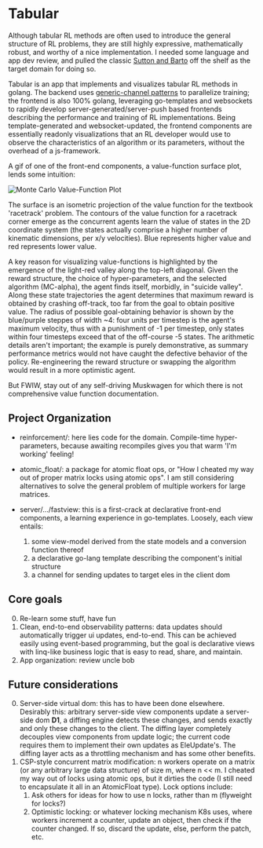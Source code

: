 # Tabular

Although tabular RL methods are often used to introduce the general structure of RL problems, they are still highly expressive, mathematically robust, and worthy of a nice implementation. I needed some language and app dev review, and pulled the classic [Sutton and Barto](http://incompleteideas.net/book/the-book-2nd.html) off the shelf as the target domain for doing so.

Tabular is an app that implements and visualizes tabular RL methods in golang. The backend uses [generic-channel patterns](https://github.com/niceyeti/channerics) to parallelize training; the frontend is also 100% golang, leveraging go-templates and websockets to rapidly develop server-generated/server-push based frontends describing the performance and training of RL implementations. Being template-generated and websocket-updated, the frontend components are essentially readonly visualizations that an RL developer would use to observe the characteristics of an algorithm or its parameters, without the overhead of a js-framework.

A gif of one of the front-end components, a value-function surface plot, lends some intuition:

![Monte Carlo Value-Function Plot](./docs/monte_carlo_fn_surface.gif "Monte Carle Value-Function Plot")

The surface is an isometric projection of the value function for the textbook 'racetrack' problem. The contours of the value function for a racetrack corner emerge as the concurrent agents learn the value of states in the 2D coordinate system (the states actually comprise a higher number of kinematic dimensions, per x/y velocities). Blue represents higher value and red represents lower value.

A key reason for visualizing value-functions is highlighted by the emergence of the light-red valley along the top-left diagonal. Given the reward structure, the choice of hyper-parameters, and the selected algorithm (MC-alpha), 
the agent finds itself, morbidly, in "suicide valley". Along these state trajectories the agent determines that maximum reward is obtained by crashing off-track, too far from the goal to obtain positive value. The radius of possible goal-obtaining behavior is shown by the blue/purple steppes of width ~4: four units per timestep is the agent's maximum velocity, thus with a punishment of -1 per timestep, only states within four timesteps exceed that of the off-course -5 states. The arithmetic details aren't important; the example is purely demonstrative, as summary performance metrics would not have caught the defective behavior of the policy. Re-engineering the reward structure or swapping the algorithm would result in a more optimistic agent.

But FWIW, stay out of any self-driving Muskwagen for which there is not comprehensive value function documentation.

## Project Organization

* reinforcement/: here lies code for the domain. Compile-time hyper-parameters, because awaiting recompiles gives you that warm 'I'm working' feeling!
* atomic_float/: a package for atomic float ops, or "How I cheated my way out of proper matrix locks using atomic ops". I am still considering alternatives to solve the general problem of multiple workers for large matrices.
* server/.../fastview: this is a first-crack at declarative front-end components, a learning experience in go-templates. Loosely, each view entails:

    1) some view-model derived from the state models and a conversion function thereof
    2) a declarative go-lang template describing the component's initial structure 
    3) a channel for sending updates to target eles in the client dom

## Core goals

0) Re-learn some stuff, have fun
1) Clean, end-to-end observability patterns: data updates should automatically trigger ui updates, end-to-end. This can be achieved easily using event-based programming, but the goal is declarative views with linq-like business logic that is easy to read, share, and maintain.
2) App organization: review uncle bob

## Future considerations

0) Server-side virtual dom: this has to have been done elsewhere. Desirably this: arbitrary server-side view components update a server-side dom **D1**, a diffing engine detects these changes, and sends exactly and only these changes to the client. The diffing layer completely decouples view components from update logic; the current code requires them to implement their own updates as EleUpdate's. The diffing layer acts as a throttling mechanism and has some other benefits.
1) CSP-style concurrent matrix modification: n workers operate on a matrix (or any arbitrary large data structure) of size m, where n << m. I cheated my way out of locks using atomic ops, but it dirties the code (I still need to encapsulate it all in an AtomicFloat type). Lock options include:
    1) Ask others for ideas for how to use n locks, rather than m (flyweight for locks?)
    2) Optimistic locking: or whatever locking mechanism K8s uses, where workers increment a counter, update an object, then check if the counter changed. If so, discard the update, else, perform the patch, etc.
